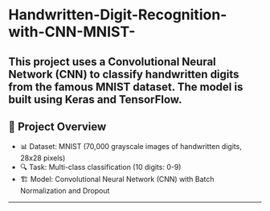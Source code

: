 # Handwritten-Digit-Recognition-with-CNN-MNIST-
This project uses a **Convolutional Neural Network (CNN)** to classify handwritten digits from the famous **MNIST dataset**. The model is built using **Keras** and **TensorFlow**.
---

## 🚀 Project Overview

- 📊 Dataset: MNIST (70,000 grayscale images of handwritten digits, 28x28 pixels)
- 🔍 Task: Multi-class classification (10 digits: 0-9)
- 🏗 Model: Convolutional Neural Network (CNN) with Batch Normalization and Dropout

---

